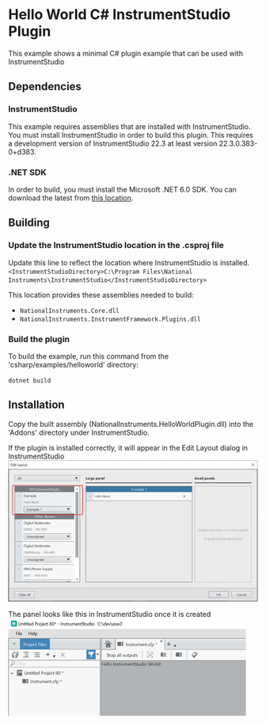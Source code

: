 # Hello World C# InstrumentStudio Plugin

This example shows a minimal C# plugin example that can be used with InstrumentStudio

## Dependencies

### InstrumentStudio

This example requires assemblies that are installed with InstrumentStudio. You must install
InstrumentStudio in order to build this plugin. This requires a development version
of InstrumentStudio 22.3 at least version 22.3.0.383-0+d383.

### .NET SDK

In order to build, you must install the Microsoft .NET 6.0 SDK. You can download the
latest from [this location](https://dotnet.microsoft.com/en-us/download).

## Building

### Update the InstrumentStudio location in the .csproj file

Update this line to reflect the location where InstrumentStudio is installed.
`<InstrumentStudioDirectory>C:\Program Files\National Instruments\InstrumentStudio</InstrumentStudioDirectory>`

This location provides these assemblies needed to build:

- `NationalInstruments.Core.dll`
- `NationalInstruments.InstrumentFramework.Plugins.dll`

### Build the plugin

To build the example, run this command from the 'csharp/examples/helloworld' directory:

`dotnet build`

## Installation

Copy the built assembly (NationalInstruments.HelloWorldPlugin.dll) into the 'Addons' directory under InstrumentStudio.

If the plugin is installed correctly, it will appear in the Edit Layout dialog in InstrumentStudio
![Hello World In Edit Layout Dialog](HelloWorldInEditLayout.png)

The panel looks like this in InstrumentStudio once it is created
![Hello World Panel](HelloWorldLargePanel.png)